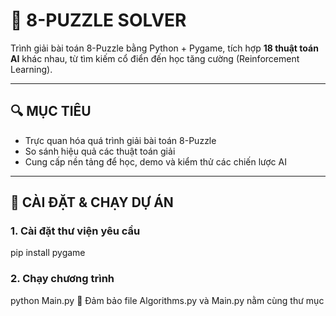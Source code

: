 # 🧩 8-PUZZLE SOLVER

Trình giải bài toán 8-Puzzle bằng Python + Pygame, tích hợp **18 thuật toán AI** khác nhau, từ tìm kiếm cổ điển đến học tăng cường (Reinforcement Learning).

---

## 🔍 MỤC TIÊU

- Trực quan hóa quá trình giải bài toán 8-Puzzle
- So sánh hiệu quả các thuật toán giải
- Cung cấp nền tảng để học, demo và kiểm thử các chiến lược AI

---

## 🚀 CÀI ĐẶT & CHẠY DỰ ÁN

### 1. Cài đặt thư viện yêu cầu
pip install pygame
### 2. Chạy chương trình
python Main.py
📝 Đảm bảo file Algorithms.py và Main.py nằm cùng thư mục
